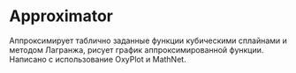 # Approximator
Аппроксимирует таблично заданные функции кубическими сплайнами и методом Лагранжа, рисует график аппроксимированной функции.
Написано с использование OxyPlot и MathNet.
